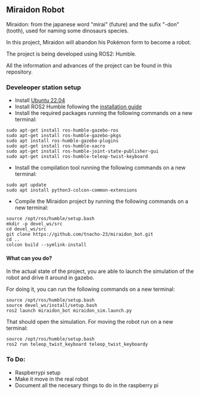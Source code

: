 ## Miraidon Robot

Miraidon: from the japanese word "mirai" (future) and the sufix "-don" (tooth), used for naming some dinosaurs species. 

In this project, Miraidon will abandon his Pokémon form to become a robot. 

The project is being developed using ROS2: Humble.

All the information and advances of the project can be found in this repository.

### Develeoper station setup
- Install [Ubuntu 22.04](ubunu.com/download/desktop)
- Install ROS2 Humble following the [installation guide](https://docs.ros.org/en/humble/Installation.html)
- Install the required packages running the following commands on a new terminal:
```
sudo apt-get install ros-humble-gazebo-ros
sudo apt-get install ros-humble-gazebo-pkgs
sudo apt install ros-humble-gazebo-plugins
sudo apt-get install ros-humble-xacro
sudo apt-get install ros-humble-joint-state-publisher-gui
sudo apt-get install ros-humble-teleop-twist-keyboard
```
- Install the compilation tool running the following commands on a new terminal:

```
sudo apt update
sudo apt install python3-colcon-common-extensions
```

- Compile the Miraidon project by running the following commands on a new terminal:
```
source /opt/ros/humble/setup.bash
mkdir -p devel_ws/src
cd devel_ws/src
git clone https://github.com/tnacho-23/miraidon_bot.git
cd ..
colcon build --symlink-install
```


#### What can you do?
In the actual state of the project, you are able to launch the simulation of the robot and drive it around in gazebo.


For doing it, you can run the following commands on a new terminal:

```
source /opt/ros/humble/setup.bash
source devel_ws/install/setup.bash
ros2 launch miraidon_bot miraidon_sim.launch.py
```

That should open the simulation. For moving the robot run on a new terminal:

```
source /opt/ros/humble/setup.bash
ros2 run teleop_twist_keyboard teleop_twist_keyboardy 
```
### To Do:
- Raspberrypi setup
- Make it move in the real robot 
- Document all the necesary things to do in the raspberry pi
